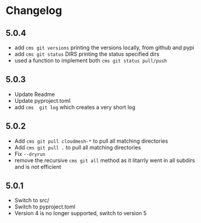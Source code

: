 # Changelog

## 5.0.4

* add `cms git versions` printing the versions locally, from github and pypi
* add `cms git status` DIRS printing the status specified dirs
* used a function to implement both `cms git status pull/push`

## 5.0.3

* Update Readme
* Update pyproject.toml
* add `cms	git log`	which creates a very short log


## 5.0.2

* Add `cms git pull cloudmesh-*` to pull all matching directories
* Add `cms git pull .` to pull all matching directories
* Fix `--dryrun`
* remove the recursive `cms git all` method as it litarrly went in all subdirs and is not efficient

## 5.0.1

* Switch to src/
* Switch to pyproject.toml
* Version 4 is no longer supported, switch to version 5